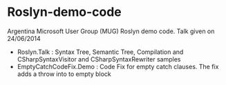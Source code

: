 Roslyn-demo-code
================

Argentina Microsoft User Group (MUG) Roslyn demo code. Talk given on 24/06/2014


- Roslyn.Talk : Syntax Tree, Semantic Tree, Compilation and CSharpSyntaxVisitor and CSharpSyntaxRewriter samples
- EmptyCatchCodeFix.Demo : Code Fix for empty catch clauses. The fix adds a throw into to empty block
